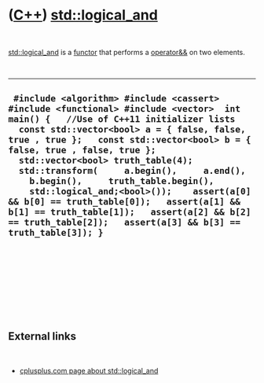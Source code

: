 
 

 

 

 

 

([C++](Cpp.md)) [std::logical\_and](CppStdLogical_and.md)
========================================================

 

[std::logical\_and](CppStdLogical_not.md) is a [functor](CppFunctor.md)
that performs a [operator&&](CppOperatorLogicalAnd.md) on two elements.

 

  -----------------------------------------------------------------------------------------------------------------------------------------------------------------------------------------------------------------------------------------------------------------------------------------------------------------------------------------------------------------------------------------------------------------------------------------------------------------------------------------------------------------------------------------------------------------------------------------------------
  ` #include <algorithm> #include <cassert> #include <functional> #include <vector>  int main() {   //Use of C++11 initializer lists   const std::vector<bool> a = { false, false, true , true };   const std::vector<bool> b = { false, true , false, true };    std::vector<bool> truth_table(4);   std::transform(     a.begin(),     a.end(),     b.begin(),     truth_table.begin(),     std::logical_and;<bool>());    assert(a[0] && b[0] == truth_table[0]);   assert(a[1] && b[1] == truth_table[1]);   assert(a[2] && b[2] == truth_table[2]);   assert(a[3] && b[3] == truth_table[3]); }`
  -----------------------------------------------------------------------------------------------------------------------------------------------------------------------------------------------------------------------------------------------------------------------------------------------------------------------------------------------------------------------------------------------------------------------------------------------------------------------------------------------------------------------------------------------------------------------------------------------------

 

 

 

 

 

External links
--------------

 

-   [cplusplus.com page about
    std::logical\_and](http://www.cplusplus.com/reference/std/functional/logical_and)

 

 

 

 

 

 

